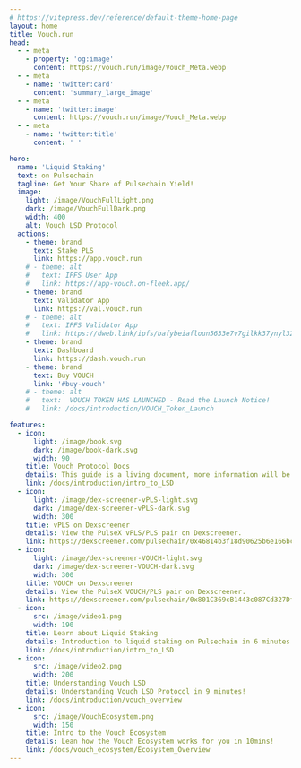 ```yaml
---
# https://vitepress.dev/reference/default-theme-home-page
layout: home
title: Vouch.run
head:
  - - meta
    - property: 'og:image'
      content: https://vouch.run/image/Vouch_Meta.webp
  - - meta
    - name: 'twitter:card'
      content: 'summary_large_image'
  - - meta
    - name: 'twitter:image'
      content: https://vouch.run/image/Vouch_Meta.webp
  - - meta
    - name: 'twitter:title'
      content: ' '

hero:
  name: 'Liquid Staking'
  text: on Pulsechain
  tagline: Get Your Share of Pulsechain Yield!
  image:
    light: /image/VouchFullLight.png
    dark: /image/VouchFullDark.png
    width: 400
    alt: Vouch LSD Protocol
  actions:
    - theme: brand
      text: Stake PLS
      link: https://app.vouch.run
    # - theme: alt
    #   text: IPFS User App
    #   link: https://app-vouch.on-fleek.app/
    - theme: brand
      text: Validator App
      link: https://val.vouch.run
    # - theme: alt
    #   text: IPFS Validator App
    #   link: https://dweb.link/ipfs/bafybeiafloun5633e7v7gilkk37ynyl32ydqm5zpgdlmscdcusfbctzdk4
    - theme: brand
      text: Dashboard
      link: https://dash.vouch.run
    - theme: brand
      text: Buy VOUCH
      link: '#buy-vouch'
    # - theme: alt
    #   text:  VOUCH TOKEN HAS LAUNCHED - Read the Launch Notice!
    #   link: /docs/introduction/VOUCH_Token_Launch

features:
  - icon:
      light: /image/book.svg
      dark: /image/book-dark.svg
      width: 90
    title: Vouch Protocol Docs
    details: This guide is a living document, more information will be added regularly.
    link: /docs/introduction/intro_to_LSD
  - icon:
      light: /image/dex-screener-vPLS-light.svg
      dark: /image/dex-screener-vPLS-dark.svg
      width: 300
    title: vPLS on Dexscreener
    details: View the PulseX vPLS/PLS pair on Dexscreener.
    link: https://dexscreener.com/pulsechain/0x46814b3f18d90625b6e166bc2917bb64a635d797
  - icon:
      light: /image/dex-screener-VOUCH-light.svg
      dark: /image/dex-screener-VOUCH-dark.svg
      width: 300
    title: VOUCH on Dexscreener
    details: View the PulseX VOUCH/PLS pair on Dexscreener.
    link: https://dexscreener.com/pulsechain/0x801C369cB1443c087Cd327DfB53AECf378F6ff85
  - icon:
      src: /image/video1.png
      width: 190
    title: Learn about Liquid Staking
    details: Introduction to liquid staking on Pulsechain in 6 minutes!
    link: /docs/introduction/intro_to_LSD
  - icon:
      src: /image/video2.png
      width: 200
    title: Understanding Vouch LSD
    details: Understanding Vouch LSD Protocol in 9 minutes!
    link: /docs/introduction/vouch_overview
  - icon:
      src: /image/VouchEcosystem.png
      width: 150
    title: Intro to the Vouch Ecosystem
    details: Lean how the Vouch Ecosystem works for you in 10mins!
    link: /docs/vouch_ecosystem/Ecosystem_Overview
---
```

